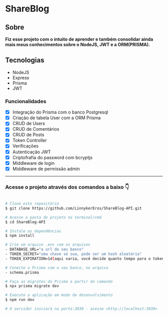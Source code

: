 <h1> ShareBlog </h1>

<h2>Sobre</h2>
<p> <strong>Fiz esse projeto com o intuito de aprender e também consolidar ainda mais meus conhecimentos sobre o NodeJS, JWT e a ORM(PRISMA). </strong></p>

<h2>Tecnologias</h2>
<ul>
   <li>NodeJS</li>
   <li>Express</li>
   <li>Prisma</li>
   <li>JWT</li>
</ul>

### Funcionalidades

- [x] Integração do Prisma com o banco Postgresql
- [x] Criação de tabela User com a ORM Prisma
- [x] CRUD de Users
- [x] CRUD de Comentários
- [x] CRUD de Posts
- [x] Token Controller 
- [x] Verificações
- [x] Autenticação JWT
- [x] Criptofrafia do password com bcryptjs
- [x] Middleware de login
- [x] Middleware de permissão admin 

---

<h3> Acesse o projeto através dos comandos a baixo 👇</h3>

```bash

# Clone este repositório
$ git clone https://github.com/LinnykerEros/ShareBlog-API.git

# Acesse a pasta do projeto no terminal/cmd
$ cd ShareBlog-API

# Instale as dependências
$ npm install

# Crie um arquivo .env com os arquivos
- DATABASE_URL="a url do seu banco"
- TOKEN_SECRET="uma chave só sua, pode ser um hash aleatório"
- TOKEN_EXPIRATION=1d(aqui varia, você decide quanto tempo para o token expirar)

# Conecte o Prisma com o seu banco, no arquivo
- schema.prisma

# Faça as migrates do Prisma a partir do comando
$ npx prisma migrate dev  

# Execute a aplicação em modo de desenvolvimento
$ npm run dev

# O servidor iniciará na porta:3030 - acesse <http://localhost:3030>
```
